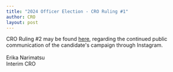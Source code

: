 ```yaml
---
title: "2024 Officer Election - CRO Ruling #1"
author: CRO
layout: post
---
```


CRO Ruling #2 may be found <a href="https://drive.google.com/file/d/13Lf8QqegVjrE-34rjUAlbCg5ebVq7bfb/view">here</a>, regarding the continued public communication of the candidate's campaign through Instagram. <br> <br>Erika Narimatsu<br> Interim CRO
